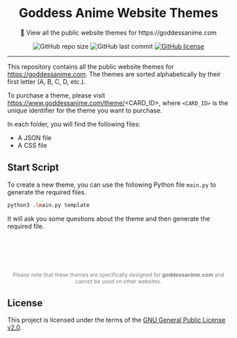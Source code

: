 <div align="center">
  <h1>Goddess Anime Website Themes</h1>
  <p>🎨 View all the public website themes for https://goddessanime.com</p>
  
  <img alt="GitHub repo size" src="https://img.shields.io/github/repo-size/goddessanime/web-themes?color=%2523b392f0&style=flat-square">
  <img alt="GitHub last commit" src="https://img.shields.io/github/last-commit/goddessanime/web-themes?color=%2523b392f0&style=flat-square">
  <a href="https://github.com/goddessanime/web-themes/blob/main/LICENSE"><img alt="GitHub license" src="https://img.shields.io/github/license/goddessanime/web-themes?color=%23b392f0&style=flat-square"></a>
</div>

---

This repository contains all the public website themes for https://goddessanime.com. The themes are sorted alphabetically by their first letter (A, B, C, D, etc.).

To purchase a theme, please visit https://www.goddessanime.com/theme/<CARD_ID>, where `<CARD_ID>` is the unique identifier for the theme you want to purchase.

In each folder, you will find the following files:

- A JSON file
- A CSS file

## Start Script

To create a new theme, you can use the following Python file `main.py` to generate the required files.

```bash
python3 .\main.py template
```

It will ask you some questions about the theme and then generate the required file.

<br>
<br>
<br>
<br>

<div align="center" style="font-size: 12px; color: rgba(0, 0, 0, 0.5);">
  <p>Please note that these themes are specifically designed for <strong>goddessanime.com</strong> and cannot be used on other websites.</p>
</div>

## License

This project is licensed under the terms of the [GNU General Public License v2.0](https://github.com/goddessanime/web-themes/blob/main/LICENSE).
